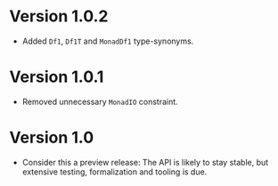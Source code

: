 # Version 1.0.2

* Added `Df1`, `Df1T` and `MonadDf1` type-synonyms.


# Version 1.0.1

* Removed unnecessary `MonadIO` constraint.


# Version 1.0

* Consider this a preview release: The API is likely to stay stable, but
  extensive testing, formalization and tooling is due.

